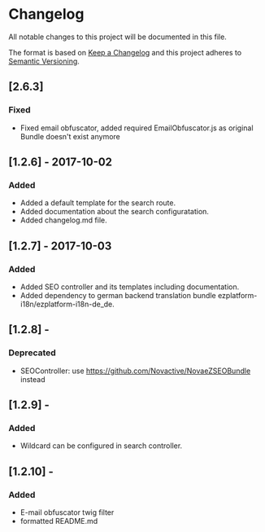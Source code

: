 # Changelog
All notable changes to this project will be documented in this file.

The format is based on [Keep a Changelog](http://keepachangelog.com/en/1.0.0/)
and this project adheres to [Semantic Versioning](http://semver.org/spec/v2.0.0.html).

## [2.6.3]
### Fixed
- Fixed email obfuscator, added required EmailObfuscator.js as original Bundle doesn't exist anymore

## [1.2.6] - 2017-10-02
### Added
- Added a default template for the search route.
- Added documentation about the search configuratation.
- Added changelog.md file.

## [1.2.7] - 2017-10-03
### Added
- Added SEO controller and its templates including documentation.
- Added dependency to german backend translation bundle ezplatform-i18n/ezplatform-i18n-de_de.

## [1.2.8] -
### Deprecated
- SEOController: use https://github.com/Novactive/NovaeZSEOBundle instead

## [1.2.9] -
### Added
- Wildcard can be configured in search controller.

## [1.2.10] -
### Added
- E-mail obfuscator twig filter
- formatted README.md

